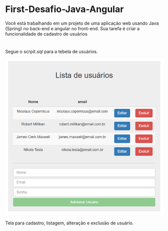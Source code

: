 # First-Desafio-Java-Angular
Você está trabalhando em um projeto de uma aplicação web usando Java (Spring) no back-end e angular no front-end. Sua tarefa é criar a funcionalidade de cadastro de usuários

#

Segue o scrpit.sql para a tebela de usuários.

![img.png](img.png)


Tela para cadastro, listagem, alteração e exclusão de usuário.

